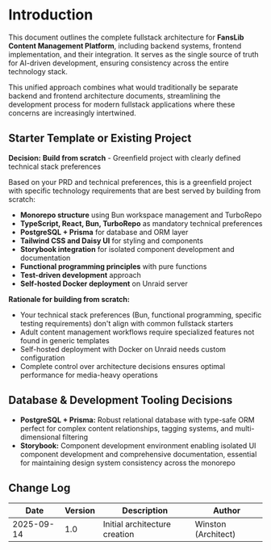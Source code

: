# Introduction

This document outlines the complete fullstack architecture for **FansLib Content Management Platform**, including backend systems, frontend implementation, and their integration. It serves as the single source of truth for AI-driven development, ensuring consistency across the entire technology stack.

This unified approach combines what would traditionally be separate backend and frontend architecture documents, streamlining the development process for modern fullstack applications where these concerns are increasingly intertwined.

## Starter Template or Existing Project

**Decision:** **Build from scratch** - Greenfield project with clearly defined technical stack preferences

Based on your PRD and technical preferences, this is a greenfield project with specific technology requirements that are best served by building from scratch:

- **Monorepo structure** using Bun workspace management and TurboRepo
- **TypeScript, React, Bun, TurboRepo** as mandatory technical preferences
- **PostgreSQL + Prisma** for database and ORM layer
- **Tailwind CSS and Daisy UI** for styling and components
- **Storybook integration** for isolated component development and documentation
- **Functional programming principles** with pure functions
- **Test-driven development** approach
- **Self-hosted Docker deployment** on Unraid server

**Rationale for building from scratch:**

- Your technical stack preferences (Bun, functional programming, specific testing requirements) don't align with common fullstack starters
- Adult content management workflows require specialized features not found in generic templates
- Self-hosted deployment with Docker on Unraid needs custom configuration
- Complete control over architecture decisions ensures optimal performance for media-heavy operations

## Database & Development Tooling Decisions

- **PostgreSQL + Prisma:** Robust relational database with type-safe ORM perfect for complex content relationships, tagging systems, and multi-dimensional filtering
- **Storybook:** Component development environment enabling isolated UI component development and comprehensive documentation, essential for maintaining design system consistency across the monorepo

## Change Log

| Date       | Version | Description                   | Author              |
| ---------- | ------- | ----------------------------- | ------------------- |
| 2025-09-14 | 1.0     | Initial architecture creation | Winston (Architect) |
